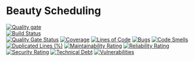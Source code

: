 # Beauty Scheduling

[![Quality gate](https://sonarcloud.io/api/project_badges/quality_gate?project=beautyscheduling)](https://sonarcloud.io/dashboard?id=beautyscheduling)
<br>
[![Build Status](https://travis-ci.org/lkrjunior/BeautyScheduling.svg?branch=master)](https://travis-ci.org/lkrjunior/BeautyScheduling)
<br>
[![Quality Gate Status](https://sonarcloud.io/api/project_badges/measure?project=beautyscheduling&metric=alert_status)](https://sonarcloud.io/dashboard?id=beautyscheduling)
[![Coverage](https://sonarcloud.io/api/project_badges/measure?project=beautyscheduling&metric=coverage)](https://sonarcloud.io/dashboard?id=beautyscheduling)
[![Lines of Code](https://sonarcloud.io/api/project_badges/measure?project=beautyscheduling&metric=ncloc)](https://sonarcloud.io/dashboard?id=beautyscheduling)
[![Bugs](https://sonarcloud.io/api/project_badges/measure?project=beautyscheduling&metric=bugs)](https://sonarcloud.io/dashboard?id=beautyscheduling)
[![Code Smells](https://sonarcloud.io/api/project_badges/measure?project=beautyscheduling&metric=code_smells)](https://sonarcloud.io/dashboard?id=beautyscheduling)
[![Duplicated Lines (%)](https://sonarcloud.io/api/project_badges/measure?project=beautyscheduling&metric=duplicated_lines_density)](https://sonarcloud.io/dashboard?id=beautyscheduling)
[![Maintainability Rating](https://sonarcloud.io/api/project_badges/measure?project=beautyscheduling&metric=sqale_rating)](https://sonarcloud.io/dashboard?id=beautyscheduling)
[![Reliability Rating](https://sonarcloud.io/api/project_badges/measure?project=beautyscheduling&metric=reliability_rating)](https://sonarcloud.io/dashboard?id=beautyscheduling)
[![Security Rating](https://sonarcloud.io/api/project_badges/measure?project=beautyscheduling&metric=security_rating)](https://sonarcloud.io/dashboard?id=beautyscheduling)
[![Technical Debt](https://sonarcloud.io/api/project_badges/measure?project=beautyscheduling&metric=sqale_index)](https://sonarcloud.io/dashboard?id=beautyscheduling)
[![Vulnerabilities](https://sonarcloud.io/api/project_badges/measure?project=beautyscheduling&metric=vulnerabilities)](https://sonarcloud.io/dashboard?id=beautyscheduling)
